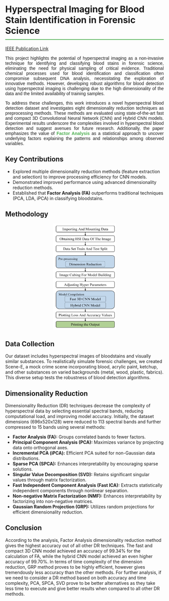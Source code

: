 
<h1 style="border-bottom: 2px solid #4CAF50; padding-bottom: 10px;">
  Hyperspectral Imaging for Blood Stain Identification in Forensic Science
</h1>

<a href="https://ieeexplore.ieee.org/abstract/document/10493757" target="_blank"> IEEE Publication Link</a>
<br>

<p style="text-align: justify; font-family: Arial, sans-serif;">
  This project highlights the potential of hyperspectral imaging as a non-invasive technique for identifying and classifying blood stains in forensic science, eliminating the need for physical sampling of critical evidence. Traditional chemical processes used for blood identification and classification often compromise subsequent DNA analysis, necessitating the exploration of innovative methods. However, developing robust algorithms for blood detection using hyperspectral imaging is challenging due to the high dimensionality of the data and the limited availability of training samples.
</p>

<p style="text-align: justify; font-family: Arial, sans-serif;">
  To address these challenges, this work introduces a novel hyperspectral blood detection dataset and investigates eight dimensionality reduction techniques as preprocessing methods. These methods are evaluated using state-of-the-art fast and compact 3D Convolutional Neural Network (CNN) and Hybrid CNN models. Experimental results underscore the complexities involved in hyperspectral blood detection and suggest avenues for future research. Additionally, the paper emphasizes the value of <strong style="color: #4CAF50;">Factor Analysis</strong> as a statistical approach to uncover underlying factors explaining the patterns and relationships among observed variables.
</p>


<h2>Key Contributions</h2>
<ul>
    <li>Explored multiple dimensionality reduction methods (feature extraction and selection) to improve processing efficiency for CNN models.</li>
    <li>Demonstrated improved performance using advanced dimensionality reduction methods.</li>
    <li>Established that <strong>Factor Analysis (FA)</strong> outperforms traditional techniques (PCA, LDA, iPCA) in classifying bloodstains.</li>
</ul>


<h2> Methodology </h2>
  
<div align="center"> 
  <img width="200" src="https://raw.githubusercontent.com/sreenijakurra/Hyperspectral-Blood-Stain-Image-Classification/main/HSI img1.png" />
</div>



<h2>Data Collection</h2>
<p>
Our dataset includes hyperspectral images of bloodstains and visually similar substances. To realistically simulate forensic challenges, we created Scene-E, a mock crime scene incorporating blood, acrylic paint, ketchup, and other substances on varied backgrounds (metal, wood, plastic, fabrics). This diverse setup tests the robustness of blood detection algorithms.
</p>

<h2>Dimensionality Reduction</h2>
<p>
Dimensionality Reduction (DR) techniques decrease the complexity of hyperspectral data by selecting essential spectral bands, reducing computational load, and improving model accuracy. Initially, the dataset dimensions (696x520x128) were reduced to 113 spectral bands and further compressed to 15 bands using several methods:
</p>

<ul>
    <li><strong>Factor Analysis (FA):</strong> Groups correlated bands to fewer factors.</li>
    <li><strong>Principal Component Analysis (PCA):</strong> Maximizes variance by projecting data onto orthogonal axes.</li>
    <li><strong>Incremental PCA (iPCA):</strong> Efficient PCA suited for non-Gaussian data distributions.</li>
    <li><strong>Sparse PCA (SPCA):</strong> Enhances interpretability by encouraging sparse solutions.</li>
    <li><strong>Singular Value Decomposition (SVD):</strong> Retains significant singular values through matrix factorization.</li>
    <li><strong>Fast Independent Component Analysis (Fast ICA):</strong> Extracts statistically independent components through nonlinear separation.</li>
    <li><strong>Non-negative Matrix Factorization (NMF):</strong> Enhances interpretability by factorizing into non-negative matrices.</li>
    <li><strong>Gaussian Random Projection (GRP):</strong> Utilizes random projections for efficient dimensionality reduction.</li>
</ul>

</body>
</html>

<h2>Conclusion</h2>
<p>
According to the analysis, Factor Analysis dimensionality reduction method gives the highest accuracy out of all other DR techniques. The fast and compact 3D CNN model achieved an accuracy of 99.34% for the calculation of FA, while the hybrid CNN model achieved an even higher accuracy of 99.70%. In terms of time complexity of the dimension reduction, GRP method proves to be highly efficient, however gives tremendously less accuracy than the other methods. For further analysis, if we need to consider a DR method based on both accuracy and time complexity, PCA, SPCA, SVD prove to be better alternatives as they take less time to execute and give better results when compared to all other DR methods.
</p>
